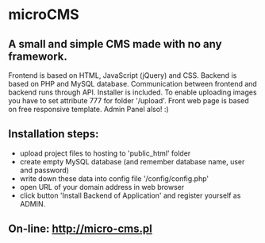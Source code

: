 # microCMS
## A small and simple CMS made with no any framework.
Frontend is based on HTML, JavaScript (jQuery) and CSS. Backend is based on PHP and MySQL database. Communication between frontend and backend runs through API.
Installer is included.
To enable uploading images you have to set attribute 777 for folder '/upload'.
Front web page is based on free responsive template. Admin Panel also! :)
## Installation steps:
- upload project files to hosting to 'public_html' folder
- create empty MySQL database (and remember database name, user and password)
- write down these data into config file '/config/config.php'
- open URL of your domain address in web browser
- click button 'Install Backend of Application' and register yourself as ADMIN.
## On-line: http://micro-cms.pl

